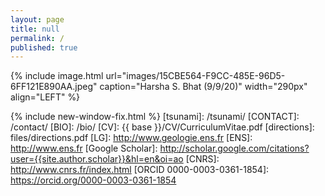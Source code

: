 ```yaml
---
layout: page
title: null
permalink: /
published: true
---
```

{% include image.html url="images/15CBE564-F9CC-485E-96D5-6FF121E890AA.jpeg" caption="Harsha S. Bhat (9/9/20)" width="290px" align="LEFT" %}


{% include new-window-fix.html %}
[tsunami]: /tsunami/
[CONTACT]: /contact/
[BIO]: /bio/
[CV]: {{ base }}/CV/CurriculumVitae.pdf
[directions]: files/directions.pdf
[LG]: http://www.geologie.ens.fr
[ENS]: http://www.ens.fr
[Google Scholar]: http://scholar.google.com/citations?user={{site.author.scholar}}&hl=en&oi=ao
[CNRS]: http://www.cnrs.fr/index.html
[ORCID 0000-0003-0361-1854]: https://orcid.org/0000-0003-0361-1854


